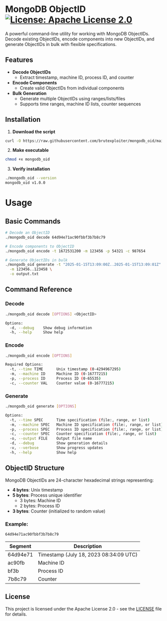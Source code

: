 # MongoDB ObjectID [![License: Apache License 2.0](https://img.shields.io/badge/license-Apache%202.0-blue?style=flat-square)](https://opensource.org/license/apache-2-0)

A powerful command-line utility for working with MongoDB ObjectIDs. Decode existing ObjectIDs, encode components into new ObjectIDs, and generate ObjectIDs in bulk with flexible specifications.

## Features

- **Decode ObjectIDs**
  - Extract timestamp, machine ID, process ID, and counter
- **Encode Components**
  - Create valid ObjectIDs from individual components
- **Bulk Generation**
  - Generate multiple ObjectIDs using ranges/lists/files
  - Supports time ranges, machine ID lists, counter sequences

## Installation

1. **Download the script**
```bash
curl -O https://raw.githubusercontent.com/brutexploiter/mongodb_oid/main/mongodb_oid
```
2. **Make executable**

```bash
chmod +x mongodb_oid
```
3. **Verify installation**

```bash
./mongodb_oid --version
mongodb_oid v1.0.0
```

# Usage
## Basic Commands

```bash
# Decode an ObjectID
./mongodb_oid decode 64d94e71ac90fbbf3b7b8c79

# Encode components to ObjectID
./mongodb_oid encode -t 1672531200 -m 123456 -p 54321 -c 987654

# Generate ObjectIDs in bulk
./mongodb_oid generate -t "2025-01-15T13:09:00Z..2025-01-15T13:09:01Z" \
  -m 123456..123458 \
  -o output.txt
```
## Command Reference
### Decode
```bash
./mongodb_oid decode [OPTIONS] <ObjectID>

Options:
  -d, --debug    Show debug information
  -h, --help     Show help
```
### Encode
```bash
./mongodb_oid encode [OPTIONS]

Required Options:
  -t, --time TIME      Unix timestamp (0-4294967295)
  -m, --machine ID     Machine ID (0-16777215)
  -p, --process ID     Process ID (0-65535)
  -c, --counter VAL    Counter value (0-16777215)
```
### Generate
```bash
./mongodb_oid generate [OPTIONS]

Options:
  -t, --time SPEC      Time specification (file:, range, or list)
  -m, --machine SPEC   Machine ID specification (file:, range, or list)
  -p, --process SPEC   Process ID specification (file:, range, or list)
  -c, --counter SPEC   Counter specification (file:, range, or list)
  -o, --output FILE    Output file name
  -d, --debug          Show generation details
  -v, --verbose        Show progress updates
  -h, --help           Show help
```

## ObjectID Structure

MongoDB ObjectIDs are 24-character hexadecimal strings representing:

- **4 bytes**: Unix timestamp
- **5 bytes**: Process unique identifier
  - 3 bytes: Machine ID
  - 2 bytes: Process ID
- **3 bytes**: Counter (initialized to random value)

### Example:
`64d94e71ac90fbbf3b7b8c79`

| Segment   | Description                              |
|-----------|------------------------------------------|
| 64d94e71  | Timestamp (July 18, 2023 08:34:09 UTC)  |
| ac90fb    | Machine ID                               |
| bf3b      | Process ID                               |
| 7b8c79    | Counter                                  |
  

## License
This project is licensed under the Apache License 2.0 - see the [LICENSE](https://github.com/brutexploiter/mongodb_oid/blob/main/LICENSE) file for details.

